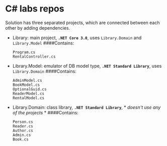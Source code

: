 # C# labs repos
Solution has three separated projects, which are connected between each other by adding dependencies. 
- Library: main project, **`.NET Core 3.0`**, uses `Library.Domain` and `Library.Model`
  ####Contains: 
  ```
  Program.cs
  RentalController.cs
  ```
- Library.Model: emulator of DB model type, **`.NET Standard Library`**, uses `Library.Domain`
  ####Contains: 
  ```
  AdminModel.cs
  BookModel.cs
  OptionalGuid.cs
  ReaderModel.cs
  RentalModel.cs
  ```
- Library.Domain: class library, **`.NET Standard Library`**, * *doesn't use any of the projects* *
  ####Contains: 
  ```
  Person.cs
  Reader.cs
  Author.cs
  Admin.cs
  Book.cs
  ```
